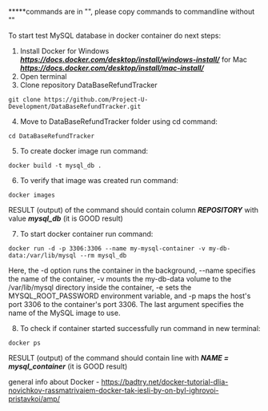 *****commands are in "", please copy commands to commandline without ""

To start test MySQL database in docker container do next steps:

1. Install Docker for Windows ***https://docs.docker.com/desktop/install/windows-install/*** for Mac ***https://docs.docker.com/desktop/install/mac-install/***
2. Open terminal
3. Clone repository DataBaseRefundTracker 
```
git clone https://github.com/Project-U-Development/DataBaseRefundTracker.git
```
4. Move to DataBaseRefundTracker folder using cd command: 
```
cd DataBaseRefundTracker
```
5. To create docker image run command:
```
docker build -t mysql_db .
```
6. To verify that image was created run command:
```
docker images
```
 RESULT (output) of the command should contain column ***REPOSITORY*** with value ***mysql_db*** (it is GOOD result)
 
7. To start docker container run command:
```
docker run -d -p 3306:3306 --name my-mysql-container -v my-db-data:/var/lib/mysql --rm mysql_db
```
Here, the -d option runs the container in the background, --name specifies the name of the container, -v mounts the my-db-data volume to the /var/lib/mysql directory inside the container, -e sets the MYSQL_ROOT_PASSWORD environment variable, and -p maps the host's port 3306 to the container's port 3306. The last argument specifies the name of the MySQL image to use.

8. To check if container started successfully run command in new terminal:
```
docker ps
```
 RESULT (output) of the command should contain line with ***NAME = mysql_container***  (it is GOOD result)
 
 
general info about Docker - https://badtry.net/docker-tutorial-dlia-novichkov-rassmatrivaiem-docker-tak-iesli-by-on-byl-ighrovoi-pristavkoi/amp/

